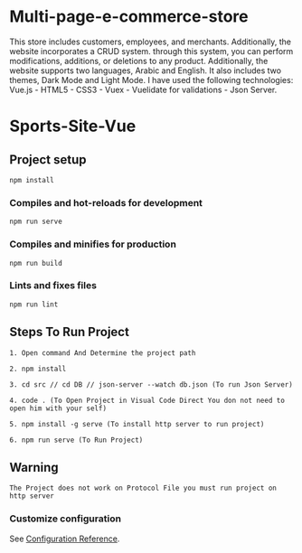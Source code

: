 # Multi-page-e-commerce-store
This store includes customers, employees, and merchants. Additionally, the website incorporates a CRUD system.
through this system, you can perform modifications, additions, or deletions to any product.
Additionally, the website supports two languages, Arabic and English. It also includes two themes, Dark Mode and Light Mode.
I have used the following technologies: Vue.js - HTML5 - CSS3 - Vuex - Vuelidate for validations - Json Server.


# Sports-Site-Vue

## Project setup
```
npm install
```

### Compiles and hot-reloads for development
```
npm run serve
```

### Compiles and minifies for production
```
npm run build
```

### Lints and fixes files
```
npm run lint
```

## Steps To Run Project
``` 
1. Open command And Determine the project path
```
```
2. npm install
```
``` 
3. cd src // cd DB // json-server --watch db.json (To run Json Server)
```
``` 
4. code . (To Open Project in Visual Code Direct You don not need to open him with your self)
```
```
5. npm install -g serve (To install http server to run project)
```

```
6. npm run serve (To Run Project)
```

## Warning

```
The Project does not work on Protocol File you must run project on http server
```



### Customize configuration
See [Configuration Reference](https://cli.vuejs.org/config/).
